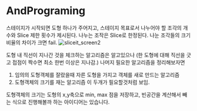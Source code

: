 # AndPrograming
스테이지가 시작되면 도형 하나가 주어지고, 스테이지 목표로서 나누어야 할 조각의 개수와 Slice 제한 횟수가 제시된다. 나누는 조작은 Slice로 한정된다.
나눈 조각들의 크기 비율의 차이가 크면 fail.
![sliceit_screen2](https://user-images.githubusercontent.com/12689162/80871704-c1350480-8ce8-11ea-9d0e-63a43179f375.jpg)

도형 내 직선이 지나간 것을 체크하는 알고리즘은 알고있으나 (한 도형에 대해 직선을 긋고 접점이 짝수면 최소 한번 이상은 지나감.)
나머지 필요한 알고리즘을 정리해보자면
1. 임의의 도형객체를 잘랐을때 자른 도형을 가지고 객체를 새로 만드는 알고리즘
2. 도형객체의 크기를 재는 알고리즘
이 두개가 필요할것처럼 보임.

도형객체의 크기는 도형의 x,y축으로 min, max 점을 저장하고, 빈공간을 계산해서 빼는 식으로 진행해볼까 하는 아이디어는 있습니다.
